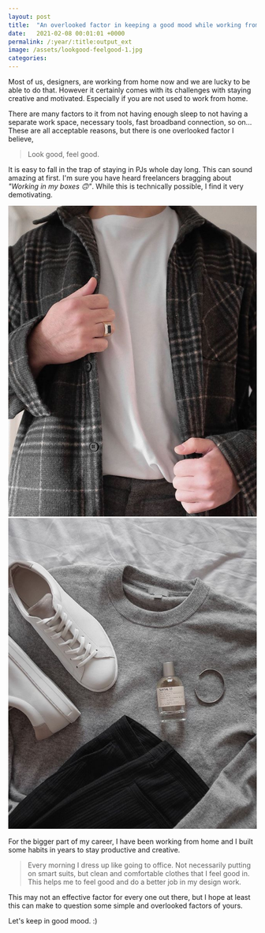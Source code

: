 ```yaml
---
layout: post
title:  "An overlooked factor in keeping a good mood while working from home"
date:   2021-02-08 00:01:01 +0000
permalink: /:year/:title:output_ext
image: /assets/lookgood-feelgood-1.jpg
categories: 
---
```


<p>Most of us, designers, are working from home now and we are lucky to be able to do that. However it certainly comes with its challenges with staying creative and motivated. Especially if you are not used to work from home.</p>

<p>There are many factors to it from not having enough sleep to not having a separate work space, necessary tools, fast broadband connection, so on... These are all acceptable reasons, but there is one overlooked factor I believe, </p>

<blockquote>Look good, feel good.</blockquote>

<p>It is easy to fall in the trap of staying in PJs whole day long. This can sound amazing at first. I'm sure you have heard freelancers bragging about <i>"Working in my boxes 🙃"</i>. While this is technically possible, I find it very demotivating.  </p>

<div class="flex flex-wrap justify-between mt5 mb5">
	<div class="w-40-l"><a href="https://www.instagram.com/p/CG5MsDkACkh/"><img src="/assets/lookgood-feelgood-1.jpg" alt="Instagram @oykun" /></a></div>
	<div class="w-40-l"><a href="https://www.instagram.com/p/CHLN7M9gWlT/"><img src="/assets/lookgood-feelgood-2.jpg" alt="Instagram @oykun" /></a></div>
</div>

<p>For the bigger part of my career, I have been working from home and I built some habits in years to stay productive and creative.</p>

<blockquote>Every morning I dress up like going to office. Not necessarily putting on smart suits, but clean and comfortable clothes that I feel good in. This helps me to feel good and do a better job in my design work.  </blockquote>

<p>This may not an effective factor for every one out there, but I hope at least this can make to question some simple and overlooked factors of yours. </p>

<p>Let's keep in good mood. :)</p>